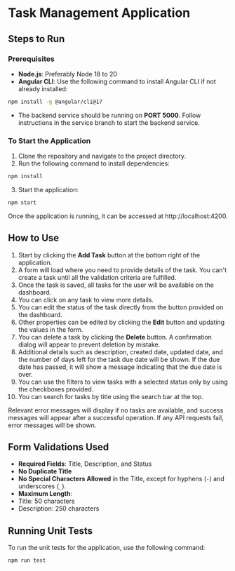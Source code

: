 # Task Management Application

## Steps to Run

### Prerequisites
- **Node.js**: Preferably Node 18 to 20
- **Angular CLI**: Use the following command to install Angular CLI if not already installed:

```bash
npm install -g @angular/cli@17
```

- The backend service should be running on **PORT 5000**. Follow instructions in the service branch to start the backend service.

### To Start the Application
1. Clone the repository and navigate to the project directory.
2. Run the following command to install dependencies:

```bash
npm install
```

3. Start the application:

```bash
npm start
```

Once the application is running, it can be accessed at http://localhost:4200.

## How to Use

1. Start by clicking the **Add Task** button at the bottom right of the application.
2. A form will load where you need to provide details of the task. You can't create a task until all the validation criteria are fulfilled.
3. Once the task is saved, all tasks for the user will be available on the dashboard.
4. You can click on any task to view more details.
5. You can edit the status of the task directly from the button provided on the dashboard.
6. Other properties can be edited by clicking the **Edit** button and updating the values in the form.
7. You can delete a task by clicking the **Delete** button. A confirmation dialog will appear to prevent deletion by mistake.
8. Additional details such as description, created date, updated date, and the number of days left for the task due date will be shown. If the due date has passed, it will show a message indicating that the due date is over.
9. You can use the filters to view tasks with a selected status only by using the checkboxes provided.
10. You can search for tasks by title using the search bar at the top.

Relevant error messages will display if no tasks are available, and success messages will appear after a successful operation. If any API requests fail, error messages will be shown.

## Form Validations Used
- **Required Fields**: Title, Description, and Status
- **No Duplicate Title**
- **No Special Characters Allowed** in the Title, except for hyphens (`-`) and underscores (`_`).
- **Maximum Length**:
- Title: 50 characters
- Description: 250 characters

## Running Unit Tests

To run the unit tests for the application, use the following command:
```bash
npm run test
```